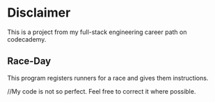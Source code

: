 # Disclaimer

This is a project from my full-stack engineering career path on codecademy.

## Race-Day

This program registers runners for a race and gives them instructions.

//My code is not so perfect. Feel free to correct it where possible.
